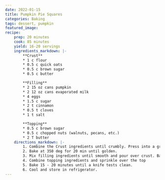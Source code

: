 ```yaml
---
date: 2022-01-15
title: Pumpkin Pie Squares
categories: Baking
tags: dessert, pumpkin
featured_image:
recipe:
    prep: 20 minutes 
    cook: 85 minutes
    yield: 16-20 servings
    ingredients_markdown: |-
        **Crust**
        * 1 c flour
        * 0.5 c quick oats
        * 0.5 c brown sugar
        * 0.5 c butter

        **Filling**
        * 2 15 oz cans pumpkin
        * 2 12 oz cans evaporated milk
        * 4 eggs
        * 1.5 c sugar
        * 2 t cinnamon
        * 0.5 t cloves
        * 1 t salt

        **Topping**
        * 0.5 c brown sugar
        * 0.5 c chopped nuts (walnuts, pecans, etc.)
        * 2 T butter
    directions_markdown: |-
        1. Combine the Crust ingredients until crumbly. Press into a greased 9x13 baking dish.
        2. Bake at 350 deg for 20 min until golden.
        3. Mix filling ingredients until smooth and pour over crust. Bake 45 minutes.
        4. Combine topping ingredients and sprinkle over the top
        5. Bake 15 - 20 minutes until a knife tests clean.
        6. Cool and store in refrigerator.
---
```

